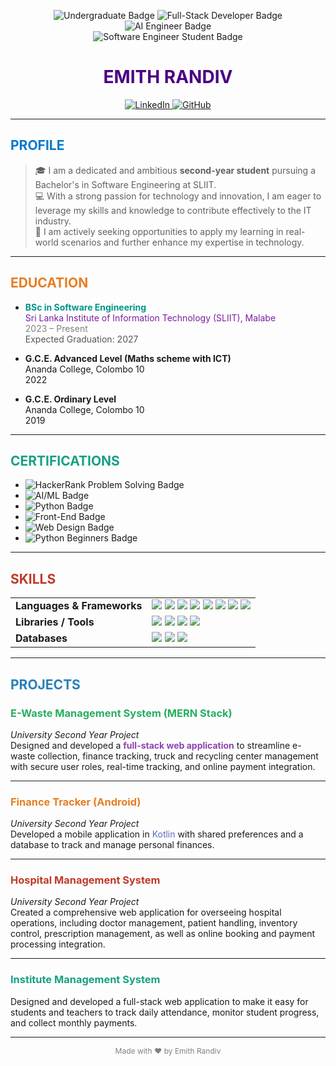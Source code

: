 <!--
To get the best visual effect, view this file on a platform that renders HTML and Markdown (like GitHub or VS Code with markdown preview).
-->

<p align="center">
  <!-- Top Badges -->
  <img src="https://img.shields.io/badge/Undergraduate-blue?style=for-the-badge&logo=graduation-cap&logoColor=white" alt="Undergraduate Badge"/>
  <img src="https://img.shields.io/badge/Full--Stack%20Developer-orange?style=for-the-badge" alt="Full-Stack Developer Badge"/>
  <img src="https://img.shields.io/badge/AI%20Engineer-purple?style=for-the-badge&logo=ai&logoColor=white" alt="AI Engineer Badge"/>
  <br/>
  <img src="https://img.shields.io/badge/Software%20Engineer%20Student-blueviolet?style=for-the-badge&logo=github&logoColor=white" alt="Software Engineer Student Badge"/>
</p>

<h1 align="center" style="color:#4B0082;">EMITH RANDIV</h1>

<p align="center">
  <a href="https://www.linkedin.com/in/emith-randiv-da">
    <img src="https://img.shields.io/badge/LinkedIn-0077B5?style=flat-square&logo=linkedin&logoColor=white" alt="LinkedIn" />
  </a>
  <a href="https://github.com/emxth">
    <img src="https://img.shields.io/badge/GitHub-181717?style=flat-square&logo=github&logoColor=white" alt="GitHub" />
  </a>
</p>

---

## <span style="color:#007acc;">PROFILE</span>

> 🎓 I am a dedicated and ambitious **second-year student** pursuing a Bachelor's in Software Engineering at SLIIT.  
> 💻 With a strong passion for technology and innovation, I am eager to leverage my skills and knowledge to contribute effectively to the IT industry.  
> 🚀 I am actively seeking opportunities to apply my learning in real-world scenarios and further enhance my expertise in technology.

---

## <span style="color:#e67e22;">EDUCATION</span>

- **<span style="color:#009688;">BSc in Software Engineering</span>**  
  <span style="color:#7b1fa2;">Sri Lanka Institute of Information Technology (SLIIT), Malabe</span>  
  <span style="color:gray;">2023 – Present</span>  
  <span style="color:#555;">Expected Graduation: 2027</span>

- **G.C.E. Advanced Level (Maths scheme with ICT)**  
  Ananda College, Colombo 10  
  2022

- **G.C.E. Ordinary Level**  
  Ananda College, Colombo 10  
  2019

---

## <span style="color:#16a085;">CERTIFICATIONS</span>

- ![HackerRank Problem Solving Badge](https://img.shields.io/badge/Problem%20Solving%20(Basic)-HackerRank-1ba94c?logo=hackerrank&logoColor=white)
- ![AI/ML Badge](https://img.shields.io/badge/AI%2FML%20Engineering-SLIIT-blue)
- ![Python Badge](https://img.shields.io/badge/Python%20Programming-UoM-yellowgreen)
- ![Front-End Badge](https://img.shields.io/badge/Front--End%20Web%20Development-UoM-orange)
- ![Web Design Badge](https://img.shields.io/badge/Web%20Design%20for%20Beginners-UoM-blueviolet)
- ![Python Beginners Badge](https://img.shields.io/badge/Python%20for%20Beginners-UoM-lightgrey)

---

## <span style="color:#c0392b;">SKILLS</span>

<table>
  <tr>
    <td><b>Languages & Frameworks</b></td>
    <td>
      <img src="https://img.shields.io/badge/HTML5-E34F26?logo=html5&logoColor=white"/> 
      <img src="https://img.shields.io/badge/CSS3-1572B6?logo=css3&logoColor=white"/>
      <img src="https://img.shields.io/badge/JavaScript-F7DF1E?logo=javascript&logoColor=black"/>
      <img src="https://img.shields.io/badge/Java-007396?logo=java&logoColor=white"/>
      <img src="https://img.shields.io/badge/Python-3776AB?logo=python&logoColor=white"/>
      <img src="https://img.shields.io/badge/PHP-777BB4?logo=php&logoColor=white"/>
      <img src="https://img.shields.io/badge/C-00599C?logo=c&logoColor=white"/>
      <img src="https://img.shields.io/badge/C++-00599C?logo=c%2B%2B&logoColor=white"/>
    </td>
  </tr>
  <tr>
    <td><b>Libraries / Tools</b></td>
    <td>
      <img src="https://img.shields.io/badge/Bootstrap-563D7C?logo=bootstrap&logoColor=white"/>
      <img src="https://img.shields.io/badge/MUI-007FFF?logo=mui&logoColor=white"/>
      <img src="https://img.shields.io/badge/React-61DAFB?logo=react&logoColor=black"/>
      <img src="https://img.shields.io/badge/Tailwind-06B6D4?logo=tailwindcss&logoColor=white"/>
    </td>
  </tr>
  <tr>
    <td><b>Databases</b></td>
    <td>
      <img src="https://img.shields.io/badge/MySQL-4479A1?logo=mysql&logoColor=white"/>
      <img src="https://img.shields.io/badge/NoSQL-4DB33D?logo=mongodb&logoColor=white"/>
      <img src="https://img.shields.io/badge/SQL%20Server-CC2927?logo=microsoftsqlserver&logoColor=white"/>
    </td>
  </tr>
</table>

---

## <span style="color:#2980b9;">PROJECTS</span>

### <span style="color:#27ae60;">E-Waste Management System (MERN Stack)</span>
*University Second Year Project*  
Designed and developed a <span style="color:#8e44ad;"><b>full-stack web application</b></span> to streamline e-waste collection, finance tracking, truck and recycling center management with secure user roles, real-time tracking, and online payment integration.

---

### <span style="color:#e67e22;">Finance Tracker (Android)</span>
*University Second Year Project*  
Developed a mobile application in <span style="color:#5c6bc0;">Kotlin</span> with shared preferences and a database to track and manage personal finances.

---

### <span style="color:#c0392b;">Hospital Management System</span>
*University Second Year Project*  
Created a comprehensive web application for overseeing hospital operations, including doctor management, patient handling, inventory control, prescription management, as well as online booking and payment processing integration.

---

### <span style="color:#16a085;">Institute Management System</span>
Designed and developed a full-stack web application to make it easy for students and teachers to track daily attendance, monitor student progress, and collect monthly payments.

---

<p align="center" style="color:#808080;font-size:12px;">
  Made with ❤️ by Emith Randiv
</p>
